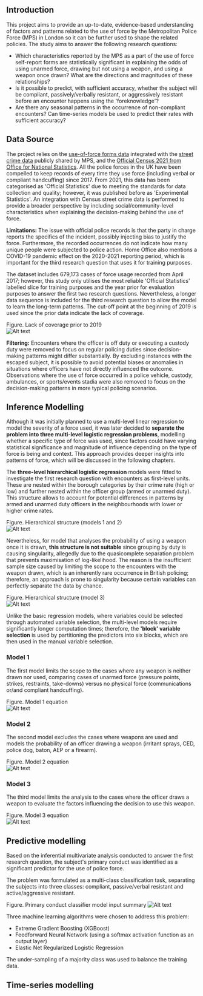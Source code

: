 ## Introduction

This project aims to provide an up-to-date, evidence-based understanding of factors and patterns related to the use of force by the Metropolitan Police Force (MPS) in London so it can be further used to shape the related policies. The study aims to answer the following research questions:

- Which characteristics reported by the MPS as a part of the use of force self-report forms are statistically significant in explaining the odds of using unarmed force, drawing but not using a weapon, and using a weapon once drawn? What are the directions and magnitudes of these relationships?
- Is it possible to predict, with sufficient accuracy, whether the subject will be compliant, passively/verbally resistant, or aggressively resistant before an encounter happens using the 'foreknowledge'?
- Are there any seasonal patterns in the occurrence of non-compliant encounters? Can time-series models be used to predict their rates with sufficient accuracy?

## Data Source

The project relies on the [use-of-force forms data](https://data.london.gov.uk/dataset/use-of-force) integrated with the [street crime data](https://data.police.uk/data/) publicly shared by MPS, and the [Official Census 2021 from Office for National Statistics](https://www.ons.gov.uk/census). All the police forces in the UK have been compelled to keep records of every time they use force (including verbal or compliant handcuffing) since 2017. From 2021, this data has been categorised as 'Official Statistics' due to meeting the standards for data collection and quality; however, it was published before as 'Experimental Statistics'. An integration with Census street crime data is performed to provide a broader perspective by including social/community-level characteristics when explaining the decision-making behind the use of force.

**Limitations:** The issue with official police records is that the party in charge reports the specifics of the incident, possibly injecting bias to justify the force. Furthermore, the recorded occurrences do not indicate how many unique people were subjected to police action. Home Office also mentions a COVID-19 pandemic effect on the 2020-2021 reporting period, which is important for the third research question that uses it for training purposes.

The dataset includes 679,173 cases of force usage recorded from April 2017; however, this study only utilises the most reliable 'Official Statistics' labelled slice for training purposes and the year prior for evaluation purposes to answer the first two research questions. Nevertheless, a longer data sequence is included for the third research question to allow the model to learn the long-term patterns. The cut-off point at the beginning of 2019 is used since the prior data indicate the lack of coverage.

Figure. Lack of coverage prior to 2019 </br>
![Alt text](assets/uof_asset_1.jpg)

**Filtering:** Encounters where the officer is off duty or executing a custody duty were removed to focus on regular policing duties since decision-making patterns might differ substantially. By excluding instances with the escaped subject, it is possible to avoid potential biases or anomalies in situations where officers have not directly influenced the outcome. Observations where the use of force occurred in a police vehicle, custody, ambulances, or sports/events stadia were also removed to focus on the decision-making patterns in more typical policing scenarios.

## Inference Modelling

Although it was initially planned to use a multi-level linear regression to model the severity of a force used, it was later decided to **separate the problem into three multi-level logistic regression problems**, modelling whether a specific type of force was used, since factors could have varying statistical significance and magnitude of influence depending on the type of force is being and context. This approach provides deeper insights into patterns of force, which will be discussed in the following chapters.

The **three-level hierarchical logistic regression** models were fitted to investigate the first research question with encounters as first-level units. These are nested within the borough categories by their crime rate (high or low) and further nested within the officer group (armed or unarmed duty). This structure allows to account for potential differences in patterns by armed and unarmed duty officers in the neighbourhoods with lower or higher crime rates.

Figure. Hierarchical structure (models 1 and 2) </br>
![Alt text](assets/uof_asset_2.jpg)

Nevertheless, for model that analyses the probability of using a weapon once it is drawn, **this structure is not suitable** since grouping by duty is causing singularity, allegedly due to the quasicomplete separation problem that prevents maximisation of log-likelihood. The reason is the insufficient sample size caused by limiting the scope to the encounters with the weapon drawn, which is an inherently rare occurrence in British policing; therefore, an approach is prone to singularity because certain variables can perfectly separate the data by chance.

Figure. Hierarchical structure (model 3) </br>
![Alt text](assets/uof_asset_3.jpg)

Unlike the basic regression models, where variables could be selected through automated variable selection, the multi-level models require significantly longer computation times; therefore, the **'block' variable selection** is used by partitioning the predictors into six blocks, which are then used in the manual variable selection. 

### Model 1

The first model limits the scope to the cases where any weapon is neither drawn nor used, comparing cases of unarmed force (pressure points, strikes, restraints, take-downs) versus no physical force (communications or/and compliant handcuffing).

Figure. Model 1 equation </br>
![Alt text](assets/uof_asset_4.jpg)

### Model 2

The second model excludes the cases where weapons are used and models the probability of an officer drawing a weapon (irritant sprays, CED, police dog, baton, AEP or a firearm).

Figure. Model 2 equation </br>
![Alt text](assets/uof_asset_5.jpg)

### Model 3

The third model limits the analysis to the cases where the officer draws a weapon to evaluate the factors influencing the decision to use this weapon.

Figure. Model 3 equation </br>
![Alt text](assets/uof_asset_6.jpg)

## Predictive modelling

Based on the inferential multivariate analysis conducted to answer the first research question, the subject's primary conduct was identified as a significant predictor for the use of police force. 

The problem was formulated as a multi-class classification task, separating the subjects into three classes: compliant, passive/verbal resistant and active/aggressive resistant.

Figure. Primary conduct classifier model input summary 
![Alt text](assets/uof_asset_7.jpg)

Three machine learning algorithms were chosen to address this problem: 
- Extreme Gradient Boosting (XGBoost)
- Feedforward Neural Network (using a softmax activation function as an output layer)
- Elastic Net Regularized Logistic Regression

The under-sampling of a majority class was used to balance the training data.

## Time-series modelling

